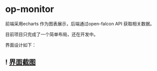 # op-monitor

前端采用echarts 作为图表展示，后端通过open-falcon API 获取相关数据。

目前项目只完成了一个简单布局，还在开发中。



界面设计如下：



## ! [界面截图](https://github.com/jaminlu/op-monitor/blob/master/jie.png)


